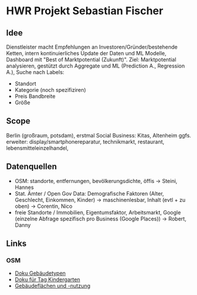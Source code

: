 # HWR Projekt Sebastian Fischer

## Idee

Dienstleister macht Empfehlungen an Investoren/Gründer/bestehende Ketten, intern kontinuierliches Update der Daten und ML Modelle, Dashboard mit "Best of Marktpotential (Zukunft)". Ziel: Marktpotential analysieren, gestützt durch Aggregate und ML (Prediction A., Regression A.), Suche nach Labels:
- Standort
- Kategorie (noch spezifiziren)
- Preis Bandbreite
- Größe

## Scope
Berlin (großraum, potsdam), erstmal Social Business: Kitas, Altenheim
ggfs. erweiter: display/smartphonereparatur, technikmarkt, restaurant, lebensmitteleinzelhandel, 

## Datenquellen
- OSM: standorte, entfernungen, bevölkerungsdichte, öffis -> Steini, Hannes
- Stat. Ämter / Open Gov Data: Demografische Faktoren (Alter, Geschlecht, Einkommen, Kinder) -> maschinenlesbar, Inhalt (evtl + zu oben) -> Corentin, Nico
- freie Standorte / Immobilien, Eigentumsfaktor, Arbeitsmarkt, Google (einzelne Abfrage spezifisch pro Business (Google Places)) -> Robert, Danny  

## Links
### OSM
- [Doku Gebäudetypen](https://wiki.openstreetmap.org/wiki/DE:Key:building)
- [Doku für Tag Kindergarten](https://wiki.openstreetmap.org/wiki/DE:Tag:amenity=kindergarten)
- [Gebäudeflächen und -nutzung](https://opendata-esri-de.opendata.arcgis.com/datasets/esri-de-content::geb%C3%A4ude-berlin/about)
